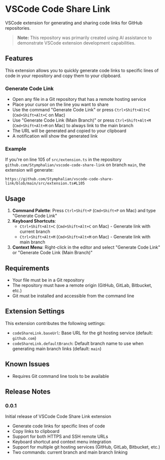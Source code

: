 # VSCode Code Share Link

VSCode extension for generating and sharing code links for GitHub repositories.

> **Note:** This repository was primarily created using AI assistance to demonstrate VSCode extension development capabilities.

## Features

This extension allows you to quickly generate code links to specific lines of code in your repository and copy them to your clipboard.

### Generate Code Link

- Open any file in a Git repository that has a remote hosting service
- Place your cursor on the line you want to share
- Use the command "Generate Code Link" or press `Ctrl+Shift+Alt+C` (`Cmd+Shift+Alt+C` on Mac)
- Use "Generate Code Link (Main Branch)" or press `Ctrl+Shift+Alt+M` (`Cmd+Shift+Alt+M` on Mac) to always link to the main branch
- The URL will be generated and copied to your clipboard
- A notification will show the generated link

### Example

If you're on line 105 of `src/extension.ts` in the repository `github.com/Stymphalian/vscode-code-share-link` on branch `main`, the extension will generate:

```
https://github.com/Stymphalian/vscode-code-share-link/blob/main/src/extension.ts#L105
```

## Usage

1. **Command Palette**: Press `Ctrl+Shift+P` (`Cmd+Shift+P` on Mac) and type "Generate Code Link"
2. **Keyboard Shortcuts**: 
   - `Ctrl+Shift+Alt+C` (`Cmd+Shift+Alt+C` on Mac) - Generate link with current branch
   - `Ctrl+Shift+Alt+M` (`Cmd+Shift+Alt+M` on Mac) - Generate link with main branch
3. **Context Menu**: Right-click in the editor and select "Generate Code Link" or "Generate Code Link (Main Branch)"

## Requirements

- Your file must be in a Git repository
- The repository must have a remote origin (GitHub, GitLab, Bitbucket, etc.)
- Git must be installed and accessible from the command line

## Extension Settings

This extension contributes the following settings:

* `codeShareLink.baseUrl`: Base URL for the git hosting service (default: `github.com`)
* `codeShareLink.defaultBranch`: Default branch name to use when generating main branch links (default: `main`)

## Known Issues

- Requires Git command line tools to be available

## Release Notes

### 0.0.1

Initial release of VSCode Code Share Link extension

- Generate code links for specific lines of code
- Copy links to clipboard
- Support for both HTTPS and SSH remote URLs
- Keyboard shortcut and context menu integration
- Support for multiple git hosting services (GitHub, GitLab, Bitbucket, etc.)
- Two commands: current branch and main branch linking
